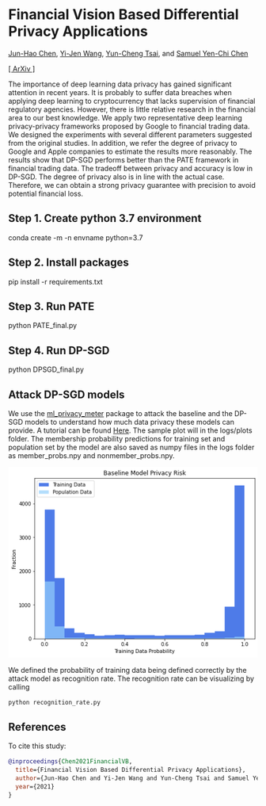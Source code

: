 # Financial Vision Based Differential Privacy Applications

[Jun-Hao Chen](o1r2g3a4n5i6z7e8@gmail.com), [Yi-Jen Wang](yiren513@gmail.com), [Yun-Cheng Tsai](pecu610@gmail.com), and [Samuel Yen-Chi Chen](ycchen1989@gmail.com)
    
[[ ArXiv ]](https://arxiv.org/abs/2112.14075?fbclid=IwAR0sNsMn8umjyEkm2GVfK79ww-klERPr_UOM6wac0FRWlk0BMdXBx0pCnqM)

The importance of deep learning data privacy has gained significant attention in recent years. It is probably to suffer data breaches when applying deep learning to cryptocurrency that lacks supervision of financial regulatory agencies. However, there is little relative research in the financial area to our best knowledge. We apply two representative deep learning privacy-privacy frameworks proposed by Google to financial trading data. We designed the experiments with several different parameters suggested from the original studies. In addition, we refer the degree of privacy to Google and Apple companies to estimate the results more reasonably. The results show that DP-SGD performs better than the PATE framework in financial trading data. The tradeoff between privacy and accuracy is low in DP-SGD. The degree of privacy also is in line with the actual case. Therefore, we can obtain a strong privacy guarantee with precision to avoid potential financial loss.

## Step 1. Create python 3.7 environment
conda create -m -n envname python=3.7
## Step 2. Install packages
pip install -r requirements.txt
## Step 3. Run PATE
python PATE_final.py
## Step 4. Run DP-SGD
python DPSGD_final.py

## Attack DP-SGD models 
We use the [ml\_privacy\_meter](https://github.com/privacytrustlab/ml_privacy_meter) package to attack the baseline and the DP-SGD models to understand how much data privacy these models can provide. A tutorial can be found [Here](https://github.com/privacytrustlab/ml_privacy_meter/tree/master/archive). The sample plot will in the logs/plots folder. The membership probability predictions for training set and population set by the model are also saved as numpy files in the logs folder as member_probs.npy and nonmember_probs.npy.

![figure](attack_result.png)

We defined the probability of training data being defined correctly by the attack model as recognition rate. The recognition rate can be visualizing by calling
``` 
python recognition_rate.py
```


## References

To cite this study:
```BibTeX
@inproceedings{Chen2021FinancialVB,
  title={Financial Vision Based Differential Privacy Applications},
  author={Jun-Hao Chen and Yi-Jen Wang and Yun-Cheng Tsai and Samuel Yen-Chi Chen},
  year={2021}
}
```
